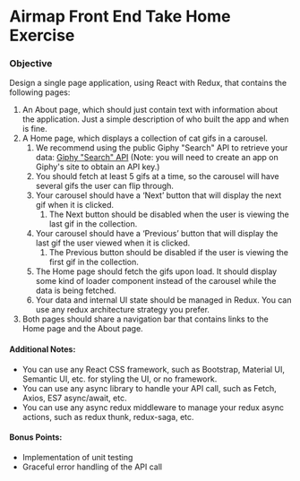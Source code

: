 # Airmap Front End Take Home Exercise

### Objective

Design a single page application, using React with Redux, that contains the following pages:

1. An About page, which should just contain text with information about the application. Just a simple description of who built the app and when is fine.
2. A Home page, which displays a collection of cat gifs in a carousel.
    1. We recommend using the public Giphy "Search" API to retrieve your data: [Giphy "Search" API](https://developers.giphy.com/docs/) (Note: you will need to create an app on Giphy's site to obtain an API key.) 
    2. You should fetch at least 5 gifs at a time, so the carousel will have several gifs the user can flip through.
    3. Your carousel should have a ‘Next’ button that will display the next gif when it is clicked.
        1. The Next button should be disabled when the user is viewing the last gif in the collection.
    4. Your carousel should have a ‘Previous’ button that will display the last gif the user viewed when it is clicked. 
        1. The Previous button should be disabled if the user is viewing the first gif in the collection. 
    5. The Home page should fetch the gifs upon load. It should display some kind of loader component instead of the carousel while the data is being fetched.
    6. Your data and internal UI state should be managed in Redux. You can use any redux architecture strategy you prefer.
3. Both pages should share a navigation bar that contains links to the Home page and the About page.

#### Additional Notes:
- You can use any React CSS framework, such as Bootstrap, Material UI, Semantic UI, etc. for styling the UI, or no framework. 
- You can use any async library to handle your API call, such as Fetch, Axios, ES7 async/await, etc.
- You can use any async redux middleware to manage your redux async actions, such as redux thunk, redux-saga, etc.

#### Bonus Points:
- Implementation of unit testing
- Graceful error handling of the API call
